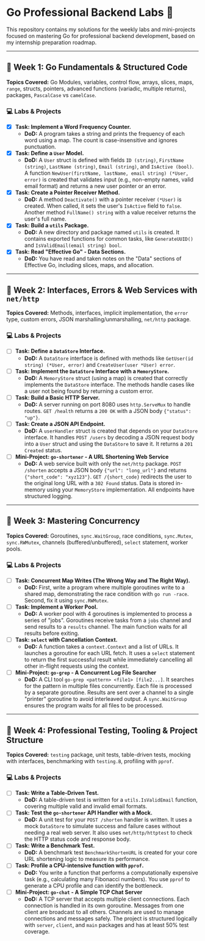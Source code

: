 # Go Professional Backend Labs 🚀

This repository contains my solutions for the weekly labs and mini-projects focused on mastering Go for professional backend development, based on my internship preparation roadmap.

---

## 🎯 Week 1: Go Fundamentals & Structured Code

**Topics Covered:** Go Modules, variables, control flow, arrays, slices, maps, `range`, structs, pointers, advanced functions (variadic, multiple returns), packages, `PascalCase` vs `camelCase`.

### 💻 Labs & Projects

- [x] **Task: Implement a Word Frequency Counter.**
  - **DoD:** A program takes a string and prints the frequency of each word using a map. The count is case-insensitive and ignores punctuation.
- [x] **Task: Define a `User` Model.**
  - **DoD:** A `User` struct is defined with fields `ID (string)`, `FirstName (string)`, `LastName (string)`, `Email (string)`, and `IsActive (bool)`. A function `NewUser(firstName, lastName, email string) (*User, error)` is created that validates input (e.g., non-empty names, valid email format) and returns a new user pointer or an error.
- [x] **Task: Create a Pointer Receiver Method.**
  - **DoD:** A method `Deactivate()` with a pointer receiver `(*User)` is created. When called, it sets the user's `IsActive` field to `false`. Another method `FullName() string` with a value receiver returns the user's full name.
- [x] **Task: Build a `utils` Package.**
  - **DoD:** A new directory and package named `utils` is created. It contains exported functions for common tasks, like `GenerateUUID()` and `IsValidEmail(email string) bool`.
- [x] **Task: Read "Effective Go" - Data Sections.**
  - **DoD:** You have read and taken notes on the "Data" sections of Effective Go, including slices, maps, and allocation.

---

## 🎯 Week 2: Interfaces, Errors & Web Services with `net/http`

**Topics Covered:** Methods, interfaces, implicit implementation, the `error` type, custom errors, JSON marshalling/unmarshalling, `net/http` package.

### 💻 Labs & Projects

- [ ] **Task: Define a `DataStore` Interface.**
  - **DoD:** A `DataStore` interface is defined with methods like `GetUser(id string) (*User, error)` and `CreateUser(user *User) error`.
- [ ] **Task: Implement the `DataStore` Interface with a `MemoryStore`.**
  - **DoD:** A `MemoryStore` struct (using a map) is created that correctly implements the `DataStore` interface. The methods handle cases like a user not being found by returning a custom error.
- [ ] **Task: Build a Basic HTTP Server.**
  - **DoD:** A server running on port 8080 uses `http.ServeMux` to handle routes. `GET /health` returns a `200 OK` with a JSON body `{"status": "up"}`.
- [ ] **Task: Create a JSON API Endpoint.**
  - **DoD:** A `userHandler` struct is created that depends on your `DataStore` interface. It handles `POST /users` by decoding a JSON request body into a `User` struct and using the `DataStore` to save it. It returns a `201 Created` status.
- [ ] **Mini-Project: `go-shortener` - A URL Shortening Web Service**
  - **DoD:** A web service built with only the `net/http` package. `POST /shorten` accepts a JSON body `{"url": "long_url"}` and returns `{"short_code": "xyz123"}`. `GET /{short_code}` redirects the user to the original long URL with a `302 Found` status. Data is stored in-memory using your `MemoryStore` implementation. All endpoints have structured logging.

---

## 🎯 Week 3: Mastering Concurrency

**Topics Covered:** Goroutines, `sync.WaitGroup`, race conditions, `sync.Mutex`, `sync.RWMutex`, channels (buffered/unbuffered), `select` statement, worker pools.

### 💻 Labs & Projects

- [ ] **Task: Concurrent Map Writes (The Wrong Way and The Right Way).**
  - **DoD:** First, write a program where multiple goroutines write to a shared map, demonstrating the race condition with `go run -race`. Second, fix it using `sync.RWMutex`.
- [ ] **Task: Implement a Worker Pool.**
  - **DoD:** A worker pool with 4 goroutines is implemented to process a series of "jobs". Goroutines receive tasks from a `jobs` channel and send results to a `results` channel. The main function waits for all results before exiting.
- [ ] **Task: `select` with Cancellation Context.**
  - **DoD:** A function takes a `context.Context` and a list of URLs. It launches a goroutine for each URL fetch. It uses a `select` statement to return the first successful result while immediately cancelling all other in-flight requests using the context.
- [ ] **Mini-Project: `go-grep` - A Concurrent Log File Searcher**
  - **DoD:** A CLI tool `go-grep <pattern> <file1> [file2...]`. It searches for the pattern in multiple files concurrently. Each file is processed by a separate goroutine. Results are sent over a channel to a single "printer" goroutine to avoid interleaved output. A `sync.WaitGroup` ensures the program waits for all files to be processed.

---

## 🎯 Week 4: Professional Testing, Tooling & Project Structure

**Topics Covered:** `testing` package, unit tests, table-driven tests, mocking with interfaces, benchmarking with `testing.B`, profiling with `pprof`.

### 💻 Labs & Projects

- [ ] **Task: Write a Table-Driven Test.**
  - **DoD:** A table-driven test is written for a `utils.IsValidEmail` function, covering multiple valid and invalid email formats.
- [ ] **Task: Test the `go-shortener` API Handler with a Mock.**
  - **DoD:** A unit test for your `POST /shorten` handler is written. It uses a mock `DataStore` to simulate success and failure cases without needing a real web server. It also uses `net/http/httptest` to check the HTTP status code and response body.
- [ ] **Task: Write a Benchmark Test.**
  - **DoD:** A benchmark test `BenchmarkShortenURL` is created for your core URL shortening logic to measure its performance.
- [ ] **Task: Profile a CPU-intensive function with `pprof`.**
  - **DoD:** You write a function that performs a computationally expensive task (e.g., calculating many Fibonacci numbers). You use `pprof` to generate a CPU profile and can identify the bottleneck.
- [ ] **Mini-Project: `go-chat` - A Simple TCP Chat Server**
  - **DoD:** A TCP server that accepts multiple client connections. Each connection is handled in its own goroutine. Messages from one client are broadcast to all others. Channels are used to manage connections and messages safely. The project is structured logically with `server`, `client`, and `main` packages and has at least 50% test coverage.
